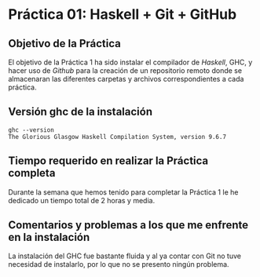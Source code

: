 # Práctica 01: Haskell + Git + GitHub

## Objetivo de la Práctica

El objetivo de la Práctica 1 ha sido instalar el compilador de _Haskell_, GHC, y hacer uso de _Github_ para la creación de un repositorio remoto donde se almacenaran las diferentes carpetas y archivos correspondientes a cada práctica.

## Versión ghc de la instalación

```
ghc --version
The Glorious Glasgow Haskell Compilation System, version 9.6.7
```

## Tiempo requerido en realizar la Práctica completa

Durante la semana que hemos tenido para completar la Práctica 1 le he dedicado un tiempo total de 2 horas y media.

## Comentarios y problemas a los que me enfrente en la instalación

La instalación del GHC fue bastante fluida y al ya contar con Git no tuve necesidad de instalarlo, por lo que no se presento ningún problema.